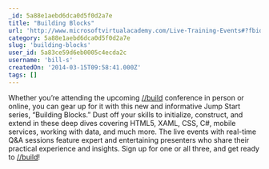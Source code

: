 ```yaml
---
_id: 5a88e1aebd6dca0d5f0d2a7e
title: "Building Blocks"
url: 'http://www.microsoftvirtualacademy.com/Live-Training-Events#?fbid=nSV4arFOb4d'
category: 5a88e1aebd6dca0d5f0d2a7e
slug: 'building-blocks'
user_id: 5a83ce59d6eb0005c4ecda2c
username: 'bill-s'
createdOn: '2014-03-15T09:58:41.000Z'
tags: []
---
```


<div>Whether you’re attending the upcoming <a href="http://www.buildwindows.com/">//build</a> conference in person or online, you can gear up for it with this new and informative Jump Start series, “Building Blocks.” Dust off your skills to initialize, construct, and extend in these deep dives covering HTML5, XAML, CSS, C#, mobile services, working with data, and much more. The live events with real-time Q&amp;A sessions feature expert and entertaining presenters who share their practical experience and insights. Sign up for one or all three, and get ready to <a href="http://www.buildwindows.com/">//build</a>!</div>
<div></div>
